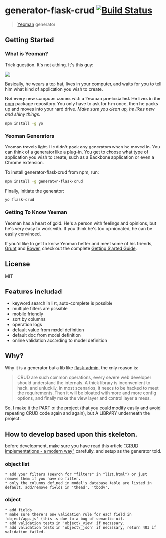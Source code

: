 # generator-flask-crud [![Build Status](https://secure.travis-ci.org/xiechao06/generator-flask-crud.png?branch=master)](https://travis-ci.org/xiechao06/generator-flask-crud)

> [Yeoman](http://yeoman.io) generator


## Getting Started

### What is Yeoman?

Trick question. It's not a thing. It's this guy:

![](http://i.imgur.com/JHaAlBJ.png)

Basically, he wears a top hat, lives in your computer, and waits for you to tell him what kind of application you wish to create.

Not every new computer comes with a Yeoman pre-installed. He lives in the [npm](https://npmjs.org) package repository. You only have to ask for him once, then he packs up and moves into your hard drive. *Make sure you clean up, he likes new and shiny things.*

```bash
npm install -g yo
```

### Yeoman Generators

Yeoman travels light. He didn't pack any generators when he moved in. You can think of a generator like a plug-in. You get to choose what type of application you wish to create, such as a Backbone application or even a Chrome extension.

To install generator-flask-crud from npm, run:

```bash
npm install -g generator-flask-crud
```

Finally, initiate the generator:

```bash
yo flask-crud
```

### Getting To Know Yeoman

Yeoman has a heart of gold. He's a person with feelings and opinions, but he's very easy to work with. If you think he's too opinionated, he can be easily convinced.

If you'd like to get to know Yeoman better and meet some of his friends, [Grunt](http://gruntjs.com) and [Bower](http://bower.io), check out the complete [Getting Started Guide](https://github.com/yeoman/yeoman/wiki/Getting-Started).


## License

MIT

## Features included

* keyword search in list, auto-complete is possible
* multiple filters are possible
* mobile friendly
* sort by columns
* operation logs
* default value from model definition
* default doc from model definition 
* online validation according to model definition

## Why?

Why it is a generator but a lib like [flask-admin](https://github.com/mrjoes/flask-admin/), the only reason is:

> CRUD are such common operations, every severe web developer should understand the internals. A thick library is inconvenient to hack. and unluckily, in most scenarios, it needs to be hacked
> to meet the requirements. Then it will be bloated with more and more config options, and finally make the view layer and control layer a mess. 

So, I make it the PART of the project (that you could modify easily and avoid repeating CRUD code again and again), but A LIBRARY underneath the project.

## How to develop based upon this skeleton.

before development, make sure you have read this article ["CRUD implementations - a modern way"]() carefully. and setup as the generator told.

### object list

    * add your filters (search for "filters" in "list.html") or just remove them if you have no filter.
    * only the columns defined in model's database table are listed in default, add/remove fields in 'thead', 'tbody'.

### object
    
    * add fields
    * make sure there's one validation rule for each field in 'object/app.js' (this is due to a bug of semantic-ui).
    * add validation tests in 'object\_view' if necessary.
    * add validation tests in 'object\_json' if necessary, return 403 if validation failed.

